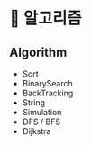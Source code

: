 # :open_book: 알고리즘

## Algorithm
- Sort
- BinarySearch
- BackTracking
- String
- Simulation
- DFS / BFS
- Dijkstra